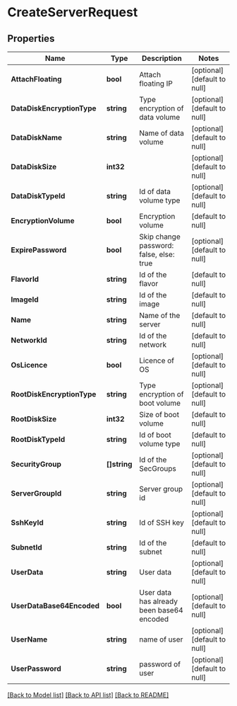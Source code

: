 # CreateServerRequest

## Properties
Name | Type | Description | Notes
------------ | ------------- | ------------- | -------------
**AttachFloating** | **bool** | Attach floating IP | [optional] [default to null]
**DataDiskEncryptionType** | **string** | Type encryption of data volume | [optional] [default to null]
**DataDiskName** | **string** | Name of data volume | [optional] [default to null]
**DataDiskSize** | **int32** |  | [optional] [default to null]
**DataDiskTypeId** | **string** | Id of data volume type | [optional] [default to null]
**EncryptionVolume** | **bool** | Encryption volume | [default to null]
**ExpirePassword** | **bool** | Skip change password: false, else: true | [optional] [default to null]
**FlavorId** | **string** | Id of the flavor | [default to null]
**ImageId** | **string** | Id of the image | [default to null]
**Name** | **string** | Name of the server | [default to null]
**NetworkId** | **string** | Id of the network | [default to null]
**OsLicence** | **bool** | Licence of OS | [optional] [default to null]
**RootDiskEncryptionType** | **string** | Type encryption of boot volume | [optional] [default to null]
**RootDiskSize** | **int32** | Size of boot volume | [default to null]
**RootDiskTypeId** | **string** | Id of boot volume type | [default to null]
**SecurityGroup** | **[]string** | Id of the SecGroups | [optional] [default to null]
**ServerGroupId** | **string** | Server group id | [optional] [default to null]
**SshKeyId** | **string** | Id of SSH key | [optional] [default to null]
**SubnetId** | **string** | Id of the subnet | [default to null]
**UserData** | **string** | User data | [optional] [default to null]
**UserDataBase64Encoded** | **bool** | User data has already been base64 encoded | [optional] [default to null]
**UserName** | **string** | name of user | [optional] [default to null]
**UserPassword** | **string** | password of user | [optional] [default to null]

[[Back to Model list]](../README.md#documentation-for-models) [[Back to API list]](../README.md#documentation-for-api-endpoints) [[Back to README]](../README.md)


